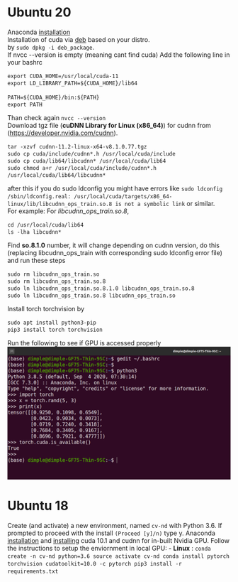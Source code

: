 # Ubuntu 20
Anaconda [installation](https://linuxize.com/post/how-to-install-anaconda-on-ubuntu-20-04/)
<br/>
Installation of cuda via [deb](https://developer.nvidia.com/cuda-downloads?target_os=Linux&target_arch=x86_64&target_distro=Ubuntu&target_version=2004&target_type=debnetwork) based on your distro. <br/>
by `sudo dpkg -i deb_package`. <br/>
If nvcc --version is empty (meaning cant find cuda)
Add the following line in your bashrc <br/>
```
export CUDA_HOME=/usr/local/cuda-11 
export LD_LIBRARY_PATH=${CUDA_HOME}/lib64 

PATH=${CUDA_HOME}/bin:${PATH} 
export PATH 
```

Than check again `nvcc --version`
<br/>
Download tgz file (**cuDNN Library for Linux (x86_64)**) for cudnn from (https://developer.nvidia.com/cudnn).
```
tar -xzvf cudnn-11.2-linux-x64-v8.1.0.77.tgz 
sudo cp cuda/include/cudnn*.h /usr/local/cuda/include
sudo cp cuda/lib64/libcudnn* /usr/local/cuda/lib64
sudo chmod a+r /usr/local/cuda/include/cudnn*.h /usr/local/cuda/lib64/libcudnn*
```

after this if you do sudo ldconfig you might have errors like `sudo ldconfig /sbin/ldconfig.real: /usr/local/cuda/targets/x86_64-linux/lib/libcudnn_ops_train.so.8 is not a symbolic link` or similar. <br/>
For example: For *libcudnn_ops_train.so.8*, <br/>
```
cd /usr/local/cuda/lib64
ls -lha libcudnn*
```
Find **so.8.1.0** number, it will change depending on cudnn version, do this (replacing libcudnn_ops_train with corresponding sudo ldconfig error file) and run these steps <br/>
```
sudo rm libcudnn_ops_train.so
sudo rm libcudnn_ops_train.so.8
sudo ln libcudnn_ops_train.so.8.1.0 libcudnn_ops_train.so.8
sudo ln libcudnn_ops_train.so.8 libcudnn_ops_train.so
```

Install torch torchvision by <br/>
```
sudo apt install python3-pip
pip3 install torch torchvision
```

Run the following to see if GPU is accessed properly 
![cuda](cuda.png)

# Ubuntu 18
Create (and activate) a new environment, named `cv-nd` with Python 3.6. If prompted to proceed with the install `(Proceed [y]/n)` type y.
Anaconda [installation](https://www.digitalocean.com/community/tutorials/how-to-install-anaconda-on-ubuntu-18-04-quickstart) and [installing](https://medium.com/analytics-vidhya/how-i-installed-cuda-10-0-for-pytorch-in-linux-mint-2ce26dd1930f) cuda 10.1 and cudnn for in-built Nvidia GPU. 
Follow the instructions to setup the enviornment in local GPU:
	- __Linux__ : 
	```
	conda create -n cv-nd python=3.6
	source activate cv-nd
	conda install pytorch torchvision cudatoolkit=10.0 -c pytorch
	pip3 install -r requirements.txt
	```
